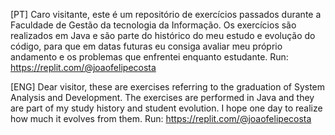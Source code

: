 [PT]
Caro visitante, este é um repositório de exercícios passados durante a Faculdade de Gestão da tecnologia da Informação. Os exercícios são realizados em Java e são parte do histórico do meu estudo e evolução do código, para que em datas futuras eu consiga avaliar meu próprio andamento e os problemas que enfrentei enquanto estudante.
Run: https://replit.com/@joaofelipecosta

[ENG]
Dear visitor, these are exercises referring to the graduation of System Analysis and Development. The exercises are performed in Java and they are part of my study history and student evolution. I hope one day to realize how much it evolves from them.
Run: https://replit.com/@joaofelipecosta
